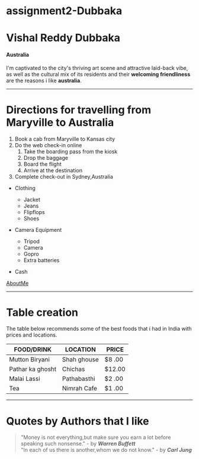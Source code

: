 # assignment2-Dubbaka

# Vishal Reddy Dubbaka

#### Australia
I'm captivated to the city's thriving art scene and attractive laid-back vibe,
as well as the cultural mix of its residents and their **welcoming friendliness**
are the reasons i like **australia**.

---

# Directions for travelling from Maryville to Australia
1. Book a cab from Maryville to Kansas city
2. Do the web check-in online   
    1. Take the boarding pass from the kiosk
    2. Drop the baggage 
    3. Board the flight
    4. Arrive at the destination 
3. Complete check-out in Sydney,Australia

* Clothing
    * Jacket
    * Jeans
    * Flipflops
    * Shoes

* Camera Equipment
    * Tripod
    * Camera
    * Gopro
    * Extra batteries

* Cash

[AboutMe](https://github.com/Vishaldubbaka/assignment2-Dubbaka/blob/main/AboutMe.md)

---

# Table creation

The table below recommends some of the best foods that i had in India with prices and locations.

|  FOOD/DRINK    |    LOCATION   |    PRICE   |
|     ---        |      ---      |     ---    |
|Mutton Biryani  |  Shah ghouse  |   $8 .00   |
|Pathar ka ghosht|   Chichas     |   $12.00   |
|Malai Lassi     |  Pathabasthi  |   $2 .00   |
|Tea             |  Nimrah Cafe  |   $1 .00   |

---

# Quotes by Authors that I like

> "Money is not everything,but make sure you earn a lot before speaking such nonsense." - by
***Warren Buffett*** <br>
> "In each of us there is another,whom we do not know." - by
***Carl Jung*** 
